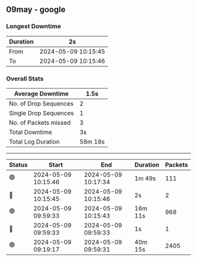 
## 09may - google

### Longest Downtime

Duration | 2s
---- | ----
From | 2024-05-09 10:15:45
To | 2024-05-09 10:15:46

### Overall Stats

Average Downtime | 1.5s
---- | ----
No. of Drop Sequences | 2
Single Drop Sequences | 1
No. of Packets missed | 3
Total Downtime | 3s
Total Log Duration | 58m 18s


---------

Status | Start | End | Duration | Packets
---- | ---- | ---- | ---- | ----
🟢 | 2024-05-09 10:15:46 | 2024-05-09 10:17:34 | 1m 49s | 111
🔴 | 2024-05-09 10:15:45 | 2024-05-09 10:15:46 | 2s | 2
🟢 | 2024-05-09 09:59:33 | 2024-05-09 10:15:43 | 16m 11s | 968
🔴 | 2024-05-09 09:59:33 | 2024-05-09 09:59:33 | 1s | 1
🟢 | 2024-05-09 09:19:17 | 2024-05-09 09:59:31 | 40m 15s | 2405